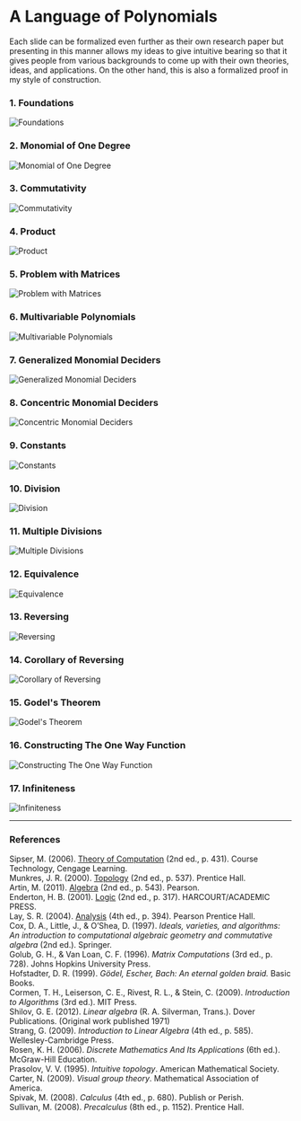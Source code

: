 # A Language of Polynomials

Each slide can be formalized even further as their own research paper but presenting in this manner allows my ideas to give intuitive bearing so that it gives people from various backgrounds to come up with their own theories, ideas, and applications. On the other hand, this is also a formalized proof in my style of construction.

### 1. Foundations
![Foundations](Resources/01ALanguageOfPolynomials.jpg)
### 2. Monomial of One Degree
![Monomial of One Degree](Resources/02MonomialOfOneDegree.jpg)
### 3. Commutativity
![Commutativity](Resources/03Commutativity.jpg)
### 4. Product
![Product](Resources/04ProductOfMonomial.jpg)
### 5. Problem with Matrices
![Problem with Matrices](Resources/05AProblemWithTheLanguageOfPolynomials.jpg)
### 6. Multivariable Polynomials
![Multivariable Polynomials](Resources/06MonomialsOfMoreThanOneVariable.jpg)
### 7. Generalized Monomial Deciders
![Generalized Monomial Deciders](Resources/07TheGeneralizedMonomialDecider.jpg)
### 8. Concentric Monomial Deciders
![Concentric Monomial Deciders](Resources/08MonomialDecidersWithConstantOfOne.jpg)
### 9. Constants
![Constants](Resources/09TheConstantOfMonomialDecider.jpg)
### 10. Division
![Division](Resources/10DivisionOfMonomialDeciders.jpg)
### 11. Multiple Divisions
![Multiple Divisions](Resources/11MultipleDivisionsOfMonomialDecider.jpg)
### 12. Equivalence
![Equivalence](Resources/12EquivalenceInPartitioning.jpg)
### 13. Reversing
![Reversing](Resources/13EasyToComputeOneWayHardToFindTheOther.jpg)
### 14. Corollary of Reversing
![Corollary of Reversing](Resources/14UniquenessOfThePathsOfEquivalentMonomialDeciders.jpg)
### 15. Godel's Theorem
![Godel's Theorem](Resources/15Godel.jpg)
### 16. Constructing The One Way Function
![Constructing The One Way Function](Resources/16ASideNoteOfTheTheoremsRelatingToProbability.jpg)
### 17. Infiniteness
![Infiniteness](Resources/17ATheoremOfInfiniteness.jpg)

-----

### References
Sipser, M. (2006). [Theory of Computation](https://en.wikipedia.org/wiki/Introduction_to_the_Theory_of_Computation) (2nd ed., p. 431). Course Technology, Cengage Learning.\
Munkres, J. R. (2000). [Topology](https://math.ucr.edu/~res/math205B-2018/Munkres%20-%20Topology.pdf) (2nd ed., p. 537). Prentice Hall.\
Artin, M. (2011). [Algebra](https://math.mit.edu/~hrm/palestine/artin-algebra.pdf) (2nd ed., p. 543). Pearson.\
Enderton, H. B. (2001). [Logic](https://dn790009.ca.archive.org/0/items/MathematicalIntroductionToLogicEnderton/MathematicalIntroductionToLogic-Enderton.pdf) (2nd ed., p. 317). HARCOURT/ACADEMIC PRESS.\
Lay, S. R. (2004). [Analysis](https://zlib.pub/book/analysis-with-an-introduction-to-proof-1q70kqfatdhg) (4th ed., p. 394). Pearson Prentice Hall.\
Cox, D. A., Little, J., & O’Shea, D. (1997). *Ideals, varieties, and algorithms: An introduction to computational algebraic geometry and commutative algebra* (2nd ed.). Springer.\
Golub, G. H., & Van Loan, C. F. (1996). *Matrix Computations* (3rd ed., p. 728). Johns Hopkins University Press.\
Hofstadter, D. R. (1999). *Gödel, Escher, Bach: An eternal golden braid.* Basic Books.\
Cormen, T. H., Leiserson, C. E., Rivest, R. L., & Stein, C. (2009). *Introduction to Algorithms* (3rd ed.). MIT Press.\
Shilov, G. E. (2012). *Linear algebra* (R. A. Silverman, Trans.). Dover Publications. (Original work published 1971)\
Strang, G. (2009). *Introduction to Linear Algebra* (4th ed., p. 585). Wellesley-Cambridge Press.\
Rosen, K. H. (2006). *Discrete Mathematics And Its Applications* (6th ed.). McGraw-Hill Education.\
Prasolov, V. V. (1995). *Intuitive topology*. American Mathematical Society.\
Carter, N. (2009). *Visual group theory*. Mathematical Association of America.\
Spivak, M. (2008). *Calculus* (4th ed., p. 680). Publish or Perish.\
Sullivan, M. (2008). *Precalculus* (8th ed., p. 1152). Prentice Hall.
